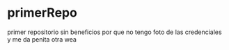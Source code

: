 # primerRepo
primer repositorio sin beneficios por que no tengo foto de las credenciales y me da penita
otra wea
